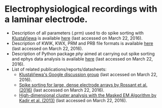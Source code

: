 # Electrophysiological recordings with a laminar electrode.

<ul>
<li>Description of all parameters (.prm) used to do spike sorting with <a href="https://github.com/klusta-team/klustaviewa">KlustaViewa</a> is available <a href="https://github.com/klusta-team/klustakwik/">here</a> (last accessed on March 22, 2016).</li>

<li>Description of KWIK, KWX, PRM and PRB file formats is available <a href="https://github.com/klusta-team/kwiklib/wiki/Kwik-format">here</a> (last accessed on March 22, 2016).</li>

<li>Description of Python package <i>phy</i> aimed at carrying out spike sorting and ephys data analysis is available <a href="http://phy.readthedocs.org/en/latest/">here</a> (last accessed on March 22, 2016).</li>

<li> List of related publications/reports/datasheets:
  <ul>
  <li><a href="https://groups.google.com/forum/#!forum/klustaviewas">KlustaViewa's Google discussion group</a> (last accessed on March 22, 2016).</li>
  <li><a href="http://www.nature.com/neuro/journal/vaop/ncurrent/full/nn.4268.html">Spike sorting for large, dense electrode arrays by Rossant et al. (2016)</a> (last accessed on March 22, 2016).</li>
  <li><a href="http://arxiv.org/abs/1309.2848">High-dimensional cluster analysis with the Masked EM Algorithm by Kadir et al. (2013)</a> (last accessed on March 22, 2016).</li>
  </ul>
</li>
</ul>
